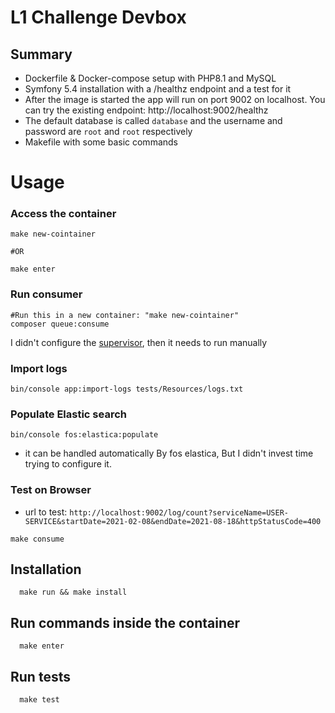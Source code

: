 # L1 Challenge Devbox

## Summary

- Dockerfile & Docker-compose setup with PHP8.1 and MySQL
- Symfony 5.4 installation with a /healthz endpoint and a test for it
- After the image is started the app will run on port 9002 on localhost. You can try the existing
  endpoint: http://localhost:9002/healthz
- The default database is called `database` and the username and password are `root` and `root`
  respectively
- Makefile with some basic commands

# Usage

### Access the container

```shell
make new-cointainer

#OR

make enter
```
### Run consumer

```shell
#Run this in a new container: "make new-cointainer"
composer queue:consume
```

I didn't configure the [supervisor](https://symfony.com/doc/current/messenger.html#supervisor-configuration), then it needs to run manually

### Import logs

```
bin/console app:import-logs tests/Resources/logs.txt
```

### Populate Elastic search

```
bin/console fos:elastica:populate
```

- it can be handled automatically By fos elastica, But I didn't invest time trying to configure it.

### Test on Browser

- url to test: `http://localhost:9002/log/count?serviceName=USER-SERVICE&startDate=2021-02-08&endDate=2021-08-18&httpStatusCode=400`

```shell
make consume
```

## Installation

```
  make run && make install
```

## Run commands inside the container

```
  make enter
```

## Run tests

```
  make test
```

